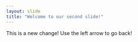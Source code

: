 ```yaml
---
layout: slide
title: "Welcome to our second slide!"
---
```

This is a new change!
Use the left arrow to go back!
